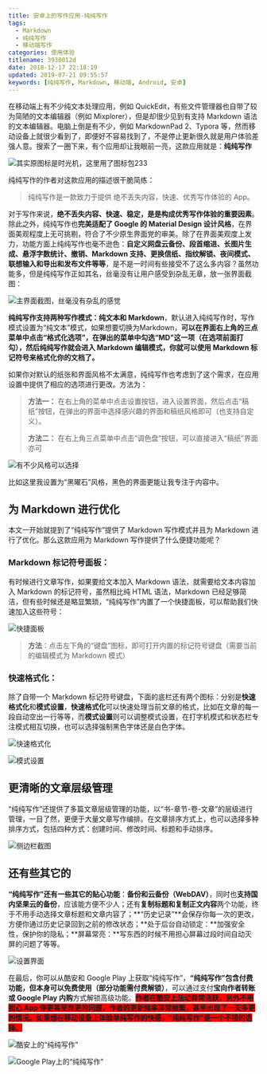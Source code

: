 ```yaml
---
title: 安卓上的写作应用-纯纯写作
tags:
  - Markdown
  - 纯纯写作
  - 移动端写作
categories: 使用体验
titlename: 3930012d
date: 2018-12-17 22:18:19
updated: 2019-07-21 09:55:57
keywords: [纯纯写作, Markdown, 移动端, Android, 安卓]
---
```


在移动端上有不少纯文本处理应用，例如 QuickEdit，有些文件管理器也自带了较为简陋的文本编辑器（例如 Mixplorer），但是却很少见到有支持 Markdown 语法的文本编辑器。电脑上倒是有不少，例如 MarkdownPad 2、Typora 等，然而移动设备上就很少看到了，即便好不容易找到了，不是停止更新很久就是用户体验差强人意。搜索了一圈下来，有个应用却让我眼前一亮，这款应用就是：**纯纯写作**  <!--more-->

![其实原图标是时光机，这里用了图标包233](https://storage.live.com/items/5582C1D07E2893FB!85619?authkey=APiqr1tjl5KIc1Q "其实原图标是时光机，这里用了图标包233")  

纯纯写作的作者对这款应用的描述很干脆简练：

> 纯纯写作是一款致力于提供 绝不丢失内容，快速、优秀写作体验的 App。

对于写作来说，**绝不丢失内容、快速、稳定，是是构成优秀写作体验的重要因素**。除此之外，纯纯写作也**完美适配了 Google 的 Material Design 设计风格**，在界面美观程度上无可挑剔，符合了不少原生界面党的审美。除了在界面美观度上发力，功能方面上纯纯写作也毫不逊色：**自定义网盘云备份、段首缩进、长图片生成、悬浮字数统计、撤销、Markdown 支持、更换信纸、指纹解锁、夜间模式、联想输入和导出和发布文件等等**，是不是一时间有些接受不了这么多内容？虽然功能多，但是纯纯写作正如其名，丝毫没有让用户感受到杂乱无章，放一张界面截图：  

![主界面截图，丝毫没有杂乱的感觉](https://storage.live.com/items/5582C1D07E2893FB!85620?authkey=APiqr1tjl5KIc1Q "主界面截图，丝毫没有杂乱的感觉")  

**纯纯写作支持两种写作模式：纯文本和  Markdown**，默认进入纯纯写作时，写作模式设置为“纯文本”模式，如果想要切换为Markdown，**可以在界面右上角的三点菜单中点击“格式化选项”，在弹出的菜单中勾选“MD”这一项（在选项前面打勾），然后纯纯写作就会进入 Markdown 编辑模式，你就可以使用 Markdown 标记符号来格式化你的文档了。**

如果你对默认的纸张和界面风格不太满意，纯纯写作也考虑到了这个需求，在应用设置中提供了相应的选项进行更改。方法为：

> **方法一：**
> 在右上角的菜单中点击设置按钮，进入设置界面，然后点击“稿纸”按钮，在弹出的界面中选择感兴趣的界面和稿纸风格即可（也支持自定义）。
>
> **方法二：**
> 在右上角三点菜单中点击“调色盘”按钮，可以直接进入“稿纸”界面亦可

![有不少风格可以选择](https://storage.live.com/items/5582C1D07E2893FB!85618?authkey=APiqr1tjl5KIc1Q "有不少风格可以选择")  

比如这里我设置为“黑曜石”风格，黑色的界面更能让我专注于内容中。

## 为 Markdown 进行优化

本文一开始就提到了“纯纯写作”提供了 Markdown 写作模式并且为 Markdown 进行了优化。那么这款应用为 Markdown 写作提供了什么便捷功能呢？

### Markdown 标记符号面板：

有时候进行文章写作，如果要给文本加入 Markdown 语法，就需要给文本内容加入 Markdown 的标记符号，虽然相比纯 HTML 语法，Markdown 已经足够简洁，但有些时候还是略显繁琐，“纯纯写作”内置了一个快捷面板，可以帮助我们快速加入这些符号：  

![快捷面板](https://storage.live.com/items/5582C1D07E2893FB!85621?authkey=APiqr1tjl5KIc1Q "快捷面板")  

> **方法**：点击左下角的“键盘”图标，即可打开内置的标记符号键盘（需要当前的编辑模式为 Markdown 模式）

### 快速格式化：

除了自带一个 Markdown 标记符号键盘，下面的底栏还有两个图标：分别是**快速格式化**和**模式设置**，**快速格式化**可以快速处理当前文章的格式，比如在文章的每一段自动空出一行等等，而**模式设置**则可以调整模式设置，在打字机模式和状态栏专注模式相互切换，也可以选择强制黑色字体还是白色字体。  

![快速格式化](https://storage.live.com/items/5582C1D07E2893FB!85623?authkey=APiqr1tjl5KIc1Q "快速格式化")  

![模式设置](https://storage.live.com/items/5582C1D07E2893FB!85622?authkey=APiqr1tjl5KIc1Q "模式设置")  

## 更清晰的文章层级管理

“纯纯写作”还提供了多篇文章层级管理的功能，以“书-章节-卷-文章”的层级进行管理，一目了然，更便于大量文章写作编排。在文章排序方式上，也可以选择多种排序方式，包括四种方式：创建时间、修改时间、标题和手动排序。  

![侧边栏截图](https://storage.live.com/items/5582C1D07E2893FB!85615?authkey=APiqr1tjl5KIc1Q "侧边栏截图")  

## 还有些其它的

**“纯纯写作”还有一些其它的贴心功能**：**备份和云备份（WebDAV）**，同时也**支持国内坚果云的备份**，应该能方便不少人；还有**复制标题和复制正文内容**两个功能，终于不用手动选择文章标题和文章内容了；**“历史记录”**会保存你每一次的更改，方便你通过历史记录回到之前的修改状态；**处于后台自动锁定：**加强安全性，保护你的隐私；**屏幕常亮：**写东西的时候不用担心屏幕过段时间自动灭屏的问题了等等。  

![设置界面](https://storage.live.com/items/5582C1D07E2893FB!85614?authkey=APiqr1tjl5KIc1Q "设置界面")  

在最后，你可以从酷安和 Google Play 上获取“纯纯写作”，**“纯纯写作”包含付费功能，但本身可以免费使用（部分功能需付费解锁）**，可以通过支付**宝向作者转账或 Google Play 内购**方式解锁高级功能。<span style="background: red">**作者在酷安上活动异常活跃，另外不用担心 App 停更甚至弃更的问题，作者的更新频率非常频繁，甚至出现了一天多更的情况。如果想在移动设备上体验单纯写作的快感，“纯纯写作”是一个不错的选择**。</span>  

![酷安上的“纯纯写作”](https://storage.live.com/items/5582C1D07E2893FB!85616?authkey=APiqr1tjl5KIc1Q "酷安上的“纯纯写作”")  

![Google Play上的“纯纯写作”](https://storage.live.com/items/5582C1D07E2893FB!85617?authkey=APiqr1tjl5KIc1Q "Google Play上的“纯纯写作”")  
